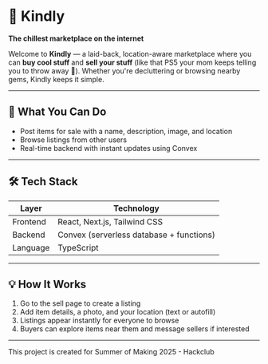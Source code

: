 # 🛒 Kindly  
**The chillest marketplace on the internet**

Welcome to **Kindly** — a laid-back, location-aware marketplace where you can **buy cool stuff** and **sell your stuff** (like that PS5 your mom keeps telling you to throw away 🤣). Whether you're decluttering or browsing nearby gems, Kindly keeps it simple.

---

## 🎯 What You Can Do

- Post items for sale with a name, description, image, and location  
- Browse listings from other users  
- Real-time backend with instant updates using Convex  

---

## 🛠️ Tech Stack

| Layer       | Technology                   |
|-------------|------------------------------|
| Frontend    | React, Next.js, Tailwind CSS |
| Backend     | Convex (serverless database + functions) |
| Language    | TypeScript                   |

---

## 💡 How It Works

1. Go to the sell page to create a listing  
2. Add item details, a photo, and your location (text or autofill)  
3. Listings appear instantly for everyone to browse  
4. Buyers can explore items near them and message sellers if interested 

---

This project is created for Summer of Making 2025 - Hackclub
